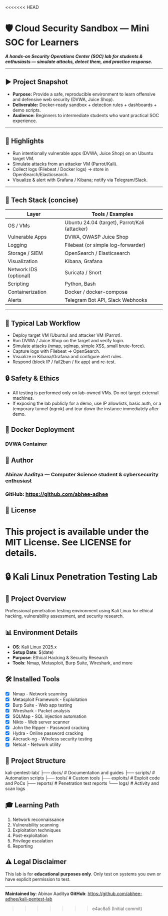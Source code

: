 <<<<<<< HEAD
# 🛡️ Cloud Security Sandbox — Mini SOC for Learners

**_A hands-on Security Operations Center (SOC) lab for students & enthusiasts — simulate attacks, detect them, and practice response._**

---

## ▶️ Project Snapshot
- **Purpose:** Provide a safe, reproducible environment to learn offensive and defensive web security (DVWA, Juice Shop).  
- **Deliverable:** Docker-ready sandbox + detection rules + dashboards + demo scripts.  
- **Audience:** Beginners to intermediate students who want practical SOC experience.

---

## 📌 Highlights
- Run intentionally vulnerable apps (DVWA, Juice Shop) on an Ubuntu target VM.  
- Simulate attacks from an attacker VM (Parrot/Kali).  
- Collect logs (Filebeat / Docker logs) → store in OpenSearch/Elasticsearch.  
- Visualize & alert with Grafana / Kibana; notify via Telegram/Slack.

---

## 🧭 Tech Stack (concise)

| Layer | Tools / Examples |
|---|---|
| OS / VMs | Ubuntu 24.04 (target), Parrot/Kali (attacker) |
| Vulnerable Apps | DVWA, OWASP Juice Shop |
| Logging | Filebeat (or simple log-forwarder) |
| Storage / SIEM | OpenSearch / Elasticsearch |
| Visualization | Kibana, Grafana |
| Network IDS (optional) | Suricata / Snort |
| Scripting | Python, Bash |
| Containerization | Docker / docker-compose |
| Alerts | Telegram Bot API, Slack Webhooks |

---

## 🧪 Typical Lab Workflow

- Deploy target VM (Ubuntu) and attacker VM (Parrot).
- Run DVWA / Juice Shop on the target and verify login.
- Simulate attacks (nmap, sqlmap, simple XSS, small brute-force).
- Capture logs with Filebeat → OpenSearch.
- Visualize in Kibana/Grafana and configure alert rules.
- Respond (block IP / fail2ban / fix app) and re-test.

## 🔒 Safety & Ethics 

- All testing is performed only on lab-owned VMs. Do not target external machines.
- If exposing the lab publicly for a demo, use IP allowlists, basic auth, or a temporary tunnel (ngrok) and tear down the instance immediately after demo.


## 🐳 Docker Deployment

### DVWA Container

## 👤 Author

### Abinav Aaditya — Computer Science student & cybersecurity enthusiast
### GitHub: https://github.com/abhee-adhee


## 📝 License

This project is available under the MIT License. See LICENSE for details.
=======
# 🔒 Kali Linux Penetration Testing Lab

## 🎯 Project Overview
Professional penetration testing environment using Kali Linux for ethical hacking, vulnerability assessment, and security research.

## 📊 Environment Details
- **OS**: Kali Linux 2025.x
- **Setup Date**: $(date)
- **Purpose**: Ethical Hacking & Security Research
- **Tools**: Nmap, Metasploit, Burp Suite, Wireshark, and more

## 🛠️ Installed Tools
- [x] Nmap - Network scanning
- [x] Metasploit Framework - Exploitation
- [x] Burp Suite - Web app testing
- [x] Wireshark - Packet analysis
- [x] SQLMap - SQL injection automation
- [x] Nikto - Web server scanner
- [x] John the Ripper - Password cracking
- [x] Hydra - Online password cracking
- [x] Aircrack-ng - Wireless security testing
- [x] Netcat - Network utility

## 📁 Project Structure
kali-pentest-lab/
├── docs/ # Documentation and guides
├── scripts/ # Automation scripts
├── tools/ # Custom tools
├── exploits/ # Exploit code and PoCs
├── reports/ # Penetration test reports
└── logs/ # Activity and scan logs

## 🎓 Learning Path
1. Network reconnaissance
2. Vulnerability scanning
3. Exploitation techniques
4. Post-exploitation
5. Privilege escalation
6. Reporting

## ⚠️ Legal Disclaimer
This lab is for **educational purposes only**. Only test on systems you own or have explicit permission to test.

---
**Maintained by**: Abinav Aaditya
**GitHub**: https://github.com/abhee-adhee/kali-pentest-lab
>>>>>>> e4ac8a5 (Initial commit)
